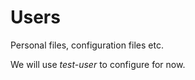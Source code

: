 Users
=====

Personal files, configuration files etc.

We will use *test-user* to configure for now.
